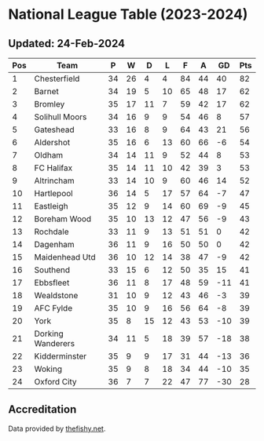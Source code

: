 # National League Table (2023-2024)
## Updated: 24-Feb-2024

| Pos | Team | P | W | D | L | F | A | GD | Pts |
| --- | --- | --- | --- | --- | --- | --- | --- | --- | --- |
| 1 | Chesterfield | 34 | 26 | 4 | 4 | 84 | 44 | 40 | 82 |
| 2 | Barnet | 34 | 19 | 5 | 10 | 65 | 48 | 17 | 62 |
| 3 | Bromley | 35 | 17 | 11 | 7 | 59 | 42 | 17 | 62 |
| 4 | Solihull Moors | 34 | 16 | 9 | 9 | 54 | 46 | 8 | 57 |
| 5 | Gateshead | 33 | 16 | 8 | 9 | 64 | 43 | 21 | 56 |
| 6 | Aldershot | 35 | 16 | 6 | 13 | 60 | 66 | -6 | 54 |
| 7 | Oldham | 34 | 14 | 11 | 9 | 52 | 44 | 8 | 53 |
| 8 | FC Halifax | 35 | 14 | 11 | 10 | 42 | 39 | 3 | 53 |
| 9 | Altrincham | 33 | 14 | 10 | 9 | 60 | 46 | 14 | 52 |
| 10 | Hartlepool | 36 | 14 | 5 | 17 | 57 | 64 | -7 | 47 |
| 11 | Eastleigh | 35 | 12 | 9 | 14 | 60 | 69 | -9 | 45 |
| 12 | Boreham Wood | 35 | 10 | 13 | 12 | 47 | 56 | -9 | 43 |
| 13 | Rochdale | 33 | 11 | 9 | 13 | 51 | 51 | 0 | 42 |
| 14 | Dagenham | 36 | 11 | 9 | 16 | 50 | 50 | 0 | 42 |
| 15 | Maidenhead Utd | 36 | 10 | 12 | 14 | 38 | 47 | -9 | 42 |
| 16 | Southend | 33 | 15 | 6 | 12 | 50 | 35 | 15 | 41 |
| 17 | Ebbsfleet | 36 | 11 | 8 | 17 | 48 | 59 | -11 | 41 |
| 18 | Wealdstone | 31 | 10 | 9 | 12 | 43 | 46 | -3 | 39 |
| 19 | AFC Fylde | 35 | 10 | 9 | 16 | 56 | 64 | -8 | 39 |
| 20 | York | 35 | 8 | 15 | 12 | 43 | 53 | -10 | 39 |
| 21 | Dorking Wanderers | 34 | 11 | 5 | 18 | 39 | 57 | -18 | 38 |
| 22 | Kidderminster | 35 | 9 | 9 | 17 | 31 | 44 | -13 | 36 |
| 23 | Woking | 35 | 9 | 8 | 18 | 34 | 44 | -10 | 35 |
| 24 | Oxford City | 36 | 7 | 7 | 22 | 47 | 77 | -30 | 28 |

## Accreditation 

Data provided by [thefishy.net](https://www.thefishy.net/).